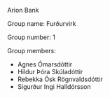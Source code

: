 Arion Bank

Group name: Furðurvirk

Group number: 1

Group members: 
- Agnes Ómarsdóttir
- Hildur Þóra Skúladóttir
- Rebekka Ósk Rögnvaldsdóttir
- Sigurður Ingi Halldórsson
